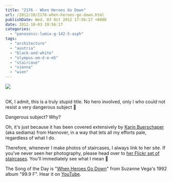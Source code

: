 ```yaml
---
title: "2176 - When Heroes Go Down"
url: /2012/10/2176-when-heroes-go-down.html
publishDate: Wed, 03 Oct 2012 17:56:17 +0000
date: 2012-10-03 19:56:17
categories: 
  - "panasonic-lumix-g-142-5-asph"
tags: 
  - "architecture"
  - "austria"
  - "black-and-white"
  - "olympus-om-d-e-m5"
  - "staircase"
  - "vienna"
  - "wien"
---
```

<div class="container">
<div class="center"><a target="_blank" href="https://d25zfm9zpd7gm5.cloudfront.net/1200x1200/2012/20121002_193315_lr.jpg"><img src="https://d25zfm9zpd7gm5.cloudfront.net/0600x0600/2012/20121002_193315_lr.jpg" /></a></div>
</div>
<br />
 
OK, I admit, this is a truly stupid title. No hero involved, only I who could not resist a very dangerous subject 🙂

Dangerous subject? Why?

<a target="_blank" href="https://d25zfm9zpd7gm5.cloudfront.net/1200x1200/2012/20121002_175542_lr.jpg"><img style="margin: 0pt 10px 0pt 0px; float: left;" src="https://d25zfm9zpd7gm5.cloudfront.net/0150x0150/2012/20121002_175542_lr.jpg" alt="" border="0" /></a> Oh, it's just because it has been covered extensively by <a href="http://www.sediama.de/" target="_blank">Karin Buerschaper</a> (aka sediama) from Hannover, in a way that lets all my efforts pale, regardless of what I do. 

 Therefore, whenever I make photos of staircases, I always link to her site. If you've never seen her photography, please head over to <a href="http://www.flickr.com/photos/sediama/sets/72157594532391698/" target="_blank">her Flickr set of staircases</a>. You'll immediately see what I mean 🙂

The Song of the Day is "<a href="http://www.lyricsmode.com/lyrics/s/suzanne_vega/when_heroes_go_down.html" target="_blank">When Heroes Go Down</a>" from Suzanne Vega's 1992 album "99.9 F". Hear it on <a href="http://www.youtube.com/watch?v=rvPuwGv_FQQ" target="_blank">YouTube</a>.
